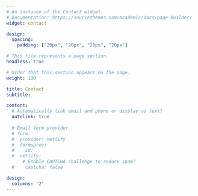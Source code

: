 ```yaml
---
# An instance of the Contact widget.
# Documentation: https://sourcethemes.com/academic/docs/page-builder/
widget: contact

design:
  spacing:
    padding: ["20px", "20px", "20px", "20px"]

# This file represents a page section.
headless: true

# Order that this section appears on the page.
weight: 130

title: Contact
subtitle:

content:
  # Automatically link email and phone or display as text?
  autolink: true
  
  # Email form provider
  # form:
  #  provider: netlify
  #  formspree:
  #    id:
  #  netlify:
      # Enable CAPTCHA challenge to reduce spam?
  #    captcha: false

design:
  columns: '2'
---
```

